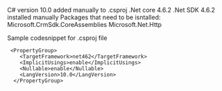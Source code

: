 C# version 10.0 added manually to .csproj
.Net core  4.6.2 
.Net SDK 4.6.2 installed manually
Packages that need to be isntalled: 
Microsoft.CrmSdk.CoreAssemblies
Microsoft.Net.Http



Sample codesnippet for .csproj file 

```
 <PropertyGroup>
    <TargetFramework>net462</TargetFramework>
    <ImplicitUsings>enable</ImplicitUsings>
    <Nullable>enable</Nullable>
	<LangVersion>10.0</LangVersion>
  </PropertyGroup>
```
